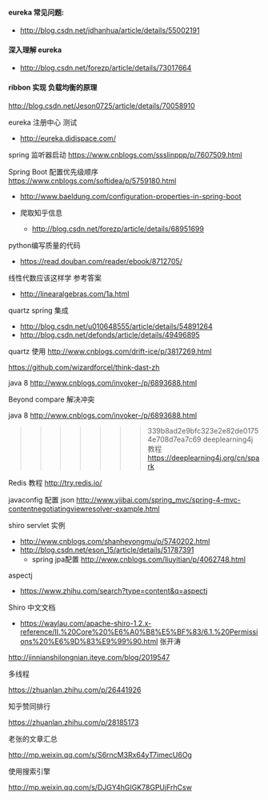 
#### eureka 常见问题:

- http://blog.csdn.net/jdhanhua/article/details/55002191


#### 深入理解 eureka

- http://blog.csdn.net/forezp/article/details/73017664

#### ribbon 实现 负载均衡的原理

http://blog.csdn.net/Jeson0725/article/details/70058910


eureka 注册中心 测试

- http://eureka.didispace.com/

spring 监听器启动 https://www.cnblogs.com/ssslinppp/p/7607509.html

Spring Boot 配置优先级顺序 https://www.cnblogs.com/softidea/p/5759180.html

- http://www.baeldung.com/configuration-properties-in-spring-boot


- 爬取知乎信息 
	- http://blog.csdn.net/forezp/article/details/68951699


python编写质量的代码
- https://read.douban.com/reader/ebook/8712705/

线性代数应该这样学 参考答案
- http://linearalgebras.com/1a.html


quartz spring 集成

- http://blog.csdn.net/u010648555/article/details/54891264
- http://blog.csdn.net/defonds/article/details/49496895


quartz 使用
http://www.cnblogs.com/drift-ice/p/3817269.html

https://github.com/wizardforcel/think-dast-zh


java 8
http://www.cnblogs.com/invoker-/p/6893688.html


Beyond compare 解决冲突

java 8
http://www.cnblogs.com/invoker-/p/6893688.html


>>>>>>> 339b8ad2e9bfc323e2e82de01754e708d7ea7c69
deeplearning4j 教程
https://deeplearning4j.org/cn/spark

Redis 教程
http://try.redis.io/

javaconfig 配置 json
http://www.yiibai.com/spring_mvc/spring-4-mvc-contentnegotiatingviewresolver-example.html



shiro servlet 实例
- http://www.cnblogs.com/shanheyongmu/p/5740202.html
- http://blog.csdn.net/eson_15/article/details/51787391
    - spring jpa配置 http://www.cnblogs.com/liuyitian/p/4062748.html

aspectj

- https://www.zhihu.com/search?type=content&q=aspectj

Shiro 中文文档

- https://waylau.com/apache-shiro-1.2.x-reference/II.%20Core%20%E6%A0%B8%E5%BF%83/6.1.%20Permissions%20%E6%9D%83%E9%99%90.html
张开涛

http://jinnianshilongnian.iteye.com/blog/2019547

多线程

https://zhuanlan.zhihu.com/p/26441926

知乎赞同排行

https://zhuanlan.zhihu.com/p/28185173

老张的文章汇总

http://mp.weixin.qq.com/s/S6rncM3Rx64yT7imecU6Og

使用搜索引擎

http://mp.weixin.qq.com/s/DJGY4hGIGK78GPUjFrhCsw



